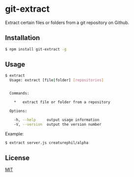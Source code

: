 # git-extract

Extract certain files or folders from a git repository on Github.

## Installation

```bash
$ npm install git-extract -g
```

## Usage

```bash
$ extract
  Usage: extract [file|folder] [repositories]


  Commands:

    *   extract file or folder from a repository

  Options:

    -h, --help     output usage information
    -V, --version  output the version number
```

Example:

```bash
$ extract server.js creaturephil/alpha
```

## License

[MIT](LICENSE)

